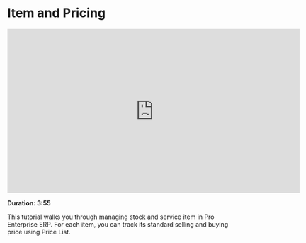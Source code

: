 # Item and Pricing

<iframe width="660" height="371" src="https://www.youtube.com/embed/FcOsV-e8ymE" frameborder="0" allowfullscreen></iframe>

**Duration: 3:55**

This tutorial walks you through managing stock and service item in Pro Enterprise ERP. For each item, you can track its standard selling and buying price using Price List.
